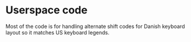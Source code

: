 # Userspace code
Most of the code is for handling alternate shift codes for Danish keyboard layout so it matches US keyboard legends.